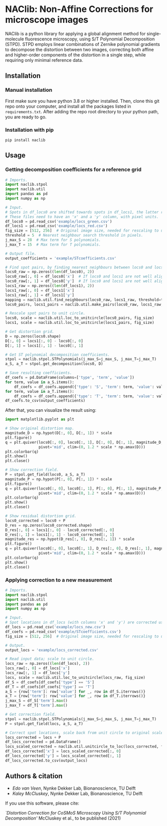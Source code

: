 # NAClib: Non-Affine Corrections for microscope images

NAClib is a python library for applying a global alignment method
for single-molecule fluorescence microscopy, using S/T Polynomial 
Decomposition (STPD). STPD employs linear combinations of Zernike 
polynomial gradients to decompose the distortion between two images, 
correcting both affine and higher-order components of the distortion 
in a single step, while requiring only minimal reference data.

## Installation

### Manual installation

First make sure you have python 3.8 or higher installed. Then, clone
this git repo onto your computer, and install all the packages listed
in `requirements.txt`. After adding the repo root directory to
your python path, you are ready to go.

### Installation with pip

```
pip install naclib
```

## Usage

### Getting decomposition coefficients for a reference grid

```python
# Imports.
import naclib.stpol
import naclib.util
import pandas as pd
import numpy as np

# Input.
# Spots in df_locs0 are shifted towards spots in df_locs1, the latter remain static.
# These files need to have an 'x' and a 'y' column, with pixel units.
df_locs0 = pd.read_csv('example/locs_green.csv')
df_locs1 = pd.read_csv('example/locs_red.csv')
fig_size = [512, 256]  # Original image size, needed for rescaling to unit circle.
threshold = 5  # Nearest neighbour search threshold in pixels.
j_max_S = 28  # Max term for S polynomials.
j_max_T = 15  # Max term for T polynomials.

# Output file.
output_coefficients = 'example/STcoefficients.csv'

# Find spot pairs, by finding nearest neighbours between locs0 and locs1.
locs0_raw = np.zeros((len(df_locs0), 2))
locs0_raw[:, 0] = df_locs0['x']  # If locs0 and locs1 are not well aligned, you can add an x-translation here manually.
locs0_raw[:, 1] = df_locs0['y']  # If locs0 and locs1 are not well aligned, you can add a y-translation here manually.
locs1_raw = np.zeros((len(df_locs1), 2))
locs1_raw[:, 0] = df_locs1['x']
locs1_raw[:, 1] = df_locs1['y']
mapping = naclib.util.find_neighbours(locs0_raw, locs1_raw, threshold=threshold)
locs0_pairs, locs1_pairs = naclib.util.make_pairs(locs0_raw, locs1_raw, mapping)

# Rescale spot pairs to unit circle.
locs0, scale = naclib.util.loc_to_unitcircle(locs0_pairs, fig_size)
locs1, scale = naclib.util.loc_to_unitcircle(locs1_pairs, fig_size)

# Get distortion grid.
D = np.zeros(locs0.shape)
D[:, 0] = locs1[:, 0] - locs0[:, 0]
D[:, 1] = locs1[:, 1] - locs0[:, 1]

# Get ST polynomial decomposition coefficients.
stpol = naclib.stpol.STPolynomials(j_max_S=j_max_S, j_max_T=j_max_T)
a_S, a_T = stpol.get_decomposition(locs0, D)

# Save resulting coefficients.
df_coefs = pd.DataFrame(columns=['type', 'term', 'value'])
for term, value in a_S.items():
    df_coefs = df_coefs.append({'type': 'S', 'term': term, 'value': value}, ignore_index=True)
for term, value in a_T.items():
    df_coefs = df_coefs.append({'type': 'T', 'term': term, 'value': value}, ignore_index=True)
df_coefs.to_csv(output_coefficients)
```

After that, you can visualize the result using:

```python
import matplotlib.pyplot as plt

# Show original distortion map.
magnitude_D = np.hypot(D[:, 0], D[:, 1]) * scale
plt.figure()
q = plt.quiver(locs0[:, 0], locs0[:, 1], D[:, 0], D[:, 1], magnitude_D, 
               pivot='mid', clim=(0, 1.2 * scale * np.amax(D)))
plt.colorbar(q)
plt.show()
plt.close()

# Show correction field.
P = stpol.get_field(locs0, a_S, a_T)
magnitude_P = np.hypot(P[:, 0], P[:, 1]) * scale
plt.figure()
q = plt.quiver(locs0[:, 0], locs0[:, 1], P[:, 0], P[:, 1], magnitude_P, 
               pivot='mid', clim=(0, 1.2 * scale * np.amax(D)))
plt.colorbar(q)
plt.show()
plt.close()

# Show residual distortion grid.
locs0_corrected = locs0 + P
D_res = np.zeros(locs0_corrected.shape)
D_res[:, 0] = locs1[:, 0] - locs0_corrected[:, 0]
D_res[:, 1] = locs1[:, 1] - locs0_corrected[:, 1]
magnitude_res = np.hypot(D_res[:, 0], D_res[:, 1]) * scale
plt.figure()
q = plt.quiver(locs0[:, 0], locs0[:, 1], D_res[:, 0], D_res[:, 1], magnitude_res, 
               pivot='mid', clim=(0, 1.2 * scale * np.amax(D)))
plt.colorbar(q)
plt.show()
plt.close()
```

### Applying correction to a new measurement

```python
# Imports.
import naclib.stpol
import naclib.util
import pandas as pd
import numpy as np

# Input.
# Spot locations in df_locs (with columns 'x' and 'y') are corrected using coefficients in df_coefs.
df_locs = pd.read_csv('example/locs_new.csv')
df_coefs = pd.read_csv('example/STcoefficients.csv')
fig_size = [512, 256]  # Original image size, needed for rescaling to unit circle.

# Output.
output_locs = 'example/locs_corrected.csv'

# Read input data; scale to unit circle.
locs_raw = np.zeros((len(df_locs), 2))
locs_raw[:, 0] = df_locs['x']
locs_raw[:, 1] = df_locs['y']
locs, scale = naclib.util.loc_to_unitcircle(locs_raw, fig_size)
df_S = df_coefs[df_coefs['type'] == 'S']
df_T = df_coefs[df_coefs['type'] == 'T']
a_S = {row['term']: row['value'] for _, row in df_S.iterrows()} 
a_T = {row['term']: row['value'] for _, row in df_T.iterrows()}
j_max_S = df_S['term'].max()
j_max_T = df_T['term'].max()

# Get correction field.
stpol = naclib.stpol.STPolynomials(j_max_S=j_max_S, j_max_T=j_max_T)
P = stpol.get_field(locs, a_S, a_T)

# Correct spot locations, scale back from unit circle to original scale, and save.
locs_corrected = locs + P
df_locs_corrected = pd.DataFrame()
locs_scaled_corrected = naclib.util.unitcircle_to_loc(locs_corrected, fig_size)
df_locs_corrected['x'] = locs_scaled_corrected[:, 0]
df_locs_corrected['y'] = locs_scaled_corrected[:, 1]
df_locs_corrected.to_csv(output_locs)
```

## Authors & citation

- *Edo van Veen*, Nynke Dekker Lab, Bionanoscience, TU Delft
- *Kaley McCluskey*, Nynke Dekker Lab, Bionanoscience, TU Delft

If you use this software, please cite:

*`Distortion Correction for CoSMoS Microscopy Using S/T Polynomial Decomposition'*
McCluskey et al., to be published (2021)